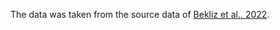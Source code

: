The data was taken from the source data of [Bekliz et al., 2022](https://www.nature.com/articles/s41467-022-31556-1).
